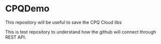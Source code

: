 # CPQDemo
This repository will be useful to save the CPQ Cloud libs

This is test repository to understand how the github will connect through REST API.
